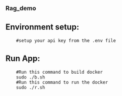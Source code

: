 ### Rag_demo

## Environment setup:

		#setup your api key from the .env file 


## Run App:
		#Run this command to build docker
		sudo ./b.sh
		#Run this command to run the docker 
		sudo ./r.sh
		
